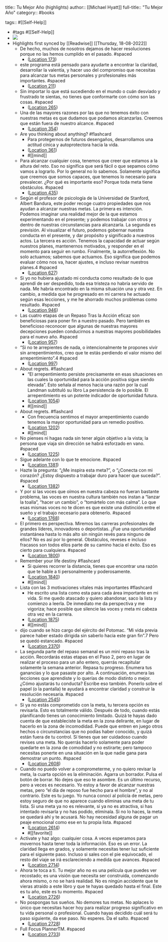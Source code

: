 title:: Tu Mejor Año (highlights)
author:: [[Michael Hyatt]]
full-title:: "Tu Mejor Año"
category:: #books

tags:: #[[Self-Help]]

- #tags #[[Self-Help]]
- ![](https://m.media-amazon.com/images/I/71vIYeRU-kL._SY160.jpg)
- Highlights first synced by [[Readwise]] [[Thursday, 18-08-2022]]
	- De hecho, muchos de nosotros dejamos de hacer resoluciones porque no las hemos cumplido en el pasado. #spaced
		- ([Location 173](https://readwise.io/to_kindle?action=open&asin=B077KT6R6J&location=173))
	- este programa está pensado para ayudarte a encontrar la claridad, desarrollar la valentía, y hacer uso del compromiso que necesitas para alcanzar tus metas personales y profesionales más importantes. #spaced
		- ([Location 211](https://readwise.io/to_kindle?action=open&asin=B077KT6R6J&location=211))
	- Sin importar lo que está sucediendo en el mundo o cuán desviado y frustrado te sientas, no tienes que conformarte con cómo son las cosas. #spaced
		- ([Location 265](https://readwise.io/to_kindle?action=open&asin=B077KT6R6J&location=265))
	- Una de las mayores razones por las que no tenemos éxito con nuestras metas es que dudamos que podamos alcanzarlas. Creemos que están fuera de nuestro alcance. #spaced
		- ([Location 354](https://readwise.io/to_kindle?action=open&asin=B077KT6R6J&location=354))
	- Are you thinking about anything? #flashcard
		- Para protegernos de futuros desengaños, desarrollamos una actitud cínica y autoprotectora hacia la vida.
		- ([Location 361](https://readwise.io/to_kindle?action=open&asin=B077KT6R6J&location=361))
		- #[[mind]]
	- Para alcanzar cualquier cosa, tenemos que creer que estamos a la altura del reto. Eso no significa que será fácil o que sepamos cómo vamos a lograrlo. Por lo general no lo sabemos. Solamente significa que creemos que somos capaces, que tenemos lo necesario para prevalecer. ¿Por qué es importante eso? Porque toda meta tiene obstáculos. #spaced
		- ([Location 435](https://readwise.io/to_kindle?action=open&asin=B077KT6R6J&location=435))
	- Según el profesor de psicología de la Universidad de Stanford, Albert Bandura, este poder recoge cuatro propiedades que nos ayudan a alcanzar nuestras metas. La primera es intención. Podemos imaginar una realidad mejor de la que estamos experimentando en el presente; y podemos trabajar con otros y dentro de nuestras circunstancias para alcanzarla. La segunda es previsión. Al visualizar el futuro, podemos gobernar nuestra conducta en el presente, y dar propósito y significado a nuestros actos. La tercera es acción. Tenemos la capacidad de actuar según nuestros planes, mantenernos motivados, y responder en el momento para seguir en rumbo. Finalmente, la autorreflexión. No solo actuamos; sabemos que actuamos. Eso significa que podemos evaluar cómo nos va, hacer ajustes, e incluso revisar nuestros planes.4 #spaced
		- ([Location 627](https://readwise.io/to_kindle?action=open&asin=B077KT6R6J&location=627))
	- Si yo no hubiera ajustado mi conducta como resultado de lo que aprendí de ser despedido, toda esa tristeza no habría servido de nada. Me habría encontrado en la misma situación una y otra vez. En cambio, a medida que he progresado en mi carrera he actuado según esas lecciones, y me he ahorrado muchos problemas como resultado. #spaced
		- ([Location 946](https://readwise.io/to_kindle?action=open&asin=B077KT6R6J&location=946))
	- Las cuatro etapas de un Repaso Tras la Acción eficaz son beneficiosas para poner fin a nuestro pasado. Pero también es beneficioso reconocer que algunas de nuestras mayores decepciones pueden conducirnos a nuestras mayores posibilidades para el nuevo año. #spaced
		- ([Location 957](https://readwise.io/to_kindle?action=open&asin=B077KT6R6J&location=957))
	- “Si no te arrepientes de nada, o intencionalmente te propones vivir sin arrepentimientos, creo que te estás perdiendo el valor mismo del arrepentimiento”.4 #spaced
		- ([Location 997](https://readwise.io/to_kindle?action=open&asin=B077KT6R6J&location=997))
	- About regrets. #flashcard
		- “El arrepentimiento persiste precisamente en esas situaciones en las cuales la oportunidad para la acción positiva sigue siendo elevada”. Esto señala al menos hacia una razón por la cual Landman subtituló su libro La persistencia de lo posible. El arrepentimiento es un potente indicador de oportunidad futura.
		- ([Location 1054](https://readwise.io/to_kindle?action=open&asin=B077KT6R6J&location=1054))
		- #[[mind]]
	- About regrets. #flashcard
		- Con frecuencia sentimos el mayor arrepentimiento cuando tenemos la mayor oportunidad para un remedio positivo.
		- ([Location 1202](https://readwise.io/to_kindle?action=open&asin=B077KT6R6J&location=1202))
		- #[[mind]]
	- No pienses ni hagas nada sin tener algún objetivo a la vista; la persona que viaja sin dirección se habrá esforzado en vano. #spaced
		- ([Location 1225](https://readwise.io/to_kindle?action=open&asin=B077KT6R6J&location=1225))
	- Sigue adelante con lo que te emocione. #spaced
		- ([Location 1381](https://readwise.io/to_kindle?action=open&asin=B077KT6R6J&location=1381))
	- Hazte la pregunta: “¿Me inspira esta meta?”, o “¿Conecta con mi corazón? ¿Estoy dispuesto a trabajar duro para hacer que suceda?”. #spaced
		- ([Location 1382](https://readwise.io/to_kindle?action=open&asin=B077KT6R6J&location=1382))
	- Y por si las voces que oímos en nuestra cabeza no fueran bastante problema, las voces en nuestra cultura también nos instan a “lanzar la toalla”, “hacer un cambio”, o “tomártelo con más calma”. Lo que esas mismas voces no te dicen es que existe una distinción entre el sueño y el trabajo necesario para obtenerlo. #spaced
		- ([Location 1768](https://readwise.io/to_kindle?action=open&asin=B077KT6R6J&location=1768))
	- El primero es perspectiva. Miremos las carreras profesionales de grandes líderes, innovadores o deportistas. ¿Fue una oportunidad instantánea hasta lo más alto sin ningún revés para ninguno de ellos? No es así por lo general. Obstáculos, reveses e incluso fracasos son todos ellos parte de su camino hacia el éxito. Eso es cierto para cualquiera. #spaced
		- ([Location 1800](https://readwise.io/to_kindle?action=open&asin=B077KT6R6J&location=1800))
	- Remember your life destiny #flashcard
		- Si quieres recorrer la distancia, tienes que encontrar una razón que te hable a ti personalmente y poderosamente.
		- ([Location 1840](https://readwise.io/to_kindle?action=open&asin=B077KT6R6J&location=1840))
		- #[[mind]]
	- Lista con las 3 motivaciones vitales más importantes #flashcard
		- He escrito una lista como esta para cada área importante en mi vida. Si me quedo atascado y quiero abandonar, saco la lista y comienzo a leerla. De inmediato me da perspectiva y me vigoriza; hace posible que silencie las voces y meta mi cabeza otra vez en la carrera.
		- ([Location 1875](https://readwise.io/to_kindle?action=open&asin=B077KT6R6J&location=1875))
		- #[[mind]]
	- dijo cuando se hizo cargo del ejército del Potomac. “Mi vida previa parece haber estado dirigida sin saberlo hacia este gran fin”.7 Pero se quedó estancado. #spaced
		- ([Location 2370](https://readwise.io/to_kindle?action=open&asin=B077KT6R6J&location=2370))
	- La segunda parte del repaso semanal es un mini repaso tras la acción. Recordarás estas etapas en el Paso 2, pero en lugar de realizar el proceso para un año entero, querrás recapitular solamente la semana anterior. Repasa tu progreso. Enumera tus ganancias y lo que pasaste por alto. A continuación, enumera las lecciones que aprendiste y lo querías de modo distinto o mejor. ¿Cómo ajustarás tu conducta? Escribe eso también. Ponerlo sobre el papel (o la pantalla) te ayudará a encontrar claridad y construir la resolución necesaria. #spaced
		- ([Location 2545](https://readwise.io/to_kindle?action=open&asin=B077KT6R6J&location=2545))
	- Si ya no estás comprometido con la meta, tu tercera opción es revisarla. Esto es totalmente válido. Después de todo, cuando estás planificando tienes un conocimiento limitado. Quizá te hayas dado cuenta de que estableciste la meta en la zona delirante, en lugar de hacerlo en la zona de incomodidad. Puede que entren en juego otros hechos o circunstancias que no podías haber conocido, y quizá están fuera de tu control. Sí tienes que ser cuidadoso cuando revises una meta. No querrás hacerlo solamente para poder quedarte en la zona de comodidad y no estirarte; pero tampoco necesitas ponerte en una situación en la que nadie gana para demostrar un punto. #spaced
		- ([Location 2608](https://readwise.io/to_kindle?action=open&asin=B077KT6R6J&location=2608))
	- Cuando no puedo volver a comprometerme, y no quiero revisar la meta, la cuarta opción es la eliminación. Agarra un borrador. Pulsa el botón de borrar. No dejes que eso te asombre. Es un último recurso, pero a veces es necesario. Yo estoy a favor de alcanzar nuestras metas, pero “el día de reposo fue hecho para el hombre”, y no al contrario. Este es tu juego. Yo nunca conocí al policía de metas, pero estoy seguro de que no aparece cuando eliminas una meta de tu lista. Si una meta ya no es relevante, si ya no es atractiva, si has intentado revisarla y no has podido, elimínala. Si no lo haces, la meta se quedará ahí y te acusará. No hay necesidad alguna de pagar un peaje emocional como ese en tu propia lista. #spaced
		- ([Location 2614](https://readwise.io/to_kindle?action=open&asin=B077KT6R6J&location=2614))
		- #[[favorite]]
	- Actívate y haz algo: cualquier cosa. A veces esperamos para movernos hasta tener toda la información. Eso es un error. La claridad llega en grados, y solamente necesitas tener luz suficiente para el siguiente paso. Incluso si sales con el pie equivocado, el resto del viaje se irá esclareciendo a medida que avances. #spaced
		- ([Location 2714](https://readwise.io/to_kindle?action=open&asin=B077KT6R6J&location=2714))
	- Ahora te toca a ti. Tu mejor año no es una película que puedes ver recostado; es una visión que necesita ser construida, comenzando ahora mismo, o no se hará realidad. No es ningún accidente que te vieras atraído a este libro y que te hayas quedado hasta el final. Este es tu año, este es tu momento. #spaced
		- ([Location 2726](https://readwise.io/to_kindle?action=open&asin=B077KT6R6J&location=2726))
	- No pospongas tus sueños. No demores tus metas. No aplaces lo único que necesitas hacer hoy para realizar progreso significativo en tu vida personal o profesional. Cuando hayas decidido cuál será tu paso siguiente, da ese paso. No esperes. Da el salto. #spaced
		- ([Location 2728](https://readwise.io/to_kindle?action=open&asin=B077KT6R6J&location=2728))
	- Full Focus PlannerTM. #spaced
		- ([Location 2733](https://readwise.io/to_kindle?action=open&asin=B077KT6R6J&location=2733))